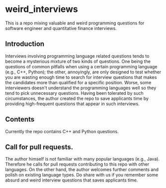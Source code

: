 # weird_interviews
This is a repo mixing valuable and weird programming questions for software engineer and quantitative finance interviews. 

## Introduction
Interviews involving programming language related questions tends to become a mysterious mixture of two kinds of questions. One being the questions of common pitfalls when using a certain programming language (e.g., C++, Python); the other, annoyingly, are only designed to test whether you are wasting enough time to search for interview questions that makes the candidates more than qualified for a specific position. Worse, some interviewers doesn't understand the programming languages well so they tend to pick unnecessary questions. Having been tolerated by such circumstances, the author created the repo to save applicants time by providing high-frequent questions that appear in such interviews. 

## Contents
Currently the repo contains C++ and Python questions. 

## Call for pull requests. 
The author himself is not familiar with many popular languages (e.g., Java). Therefore he calls for pull requests contributing to this repo with other languages. On the other hand, the author welcomes further comments and polish on existing language types. Do share with us if you remember some absurd and weird interview questions that saves applicants time. 
